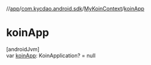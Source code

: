 //[app](../../../index.md)/[com.kycdao.android.sdk](../index.md)/[MyKoinContext](index.md)/[koinApp](koin-app.md)

# koinApp

[androidJvm]\
var [koinApp](koin-app.md): KoinApplication? = null
